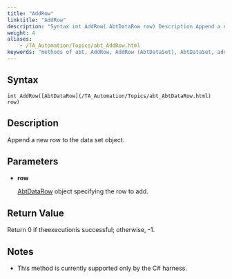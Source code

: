 ```yaml
--- 
title: "AddRow"
linktitle: "AddRow"
description: "Syntax int AddRow( AbtDataRow row) Description Append a new row to the data set object. Parameters row AbtDataRow object specifying the row to add. Return Value Return 0 if the execution is ..."
weight: 4
aliases: 
    - /TA_Automation/Topics/abt_AddRow.html
keywords: "methods of abt, AddRow, AddRow (AbtDataSet), AbtDataSet, addrow, abtdataset addrow, add row to data set, append row to data set, new row"
---
```


## Syntax

`int AddRow([AbtDataRow](/TA_Automation/Topics/abt_AbtDataRow.html) row)`

## Description

Append a new row to the data set object.

## Parameters

-   **row**

    [AbtDataRow](/TA_Automation/Topics/abt_AbtDataRow.html) object specifying the row to add.


## Return Value

Return 0 if theexecutionis successful; otherwise, -1.

## Notes

-   This method is currently supported only by the C\# harness.




